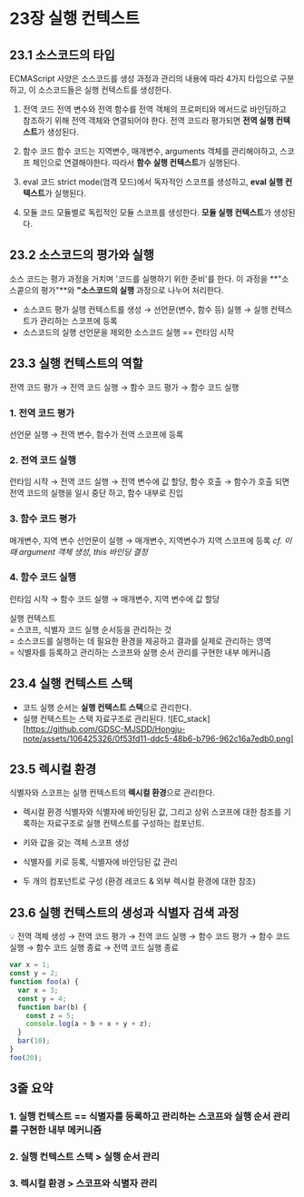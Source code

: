 # 23장 실행 컨텍스트

## 23.1 소스코드의 타입

ECMAScript 사양은 소스코드를 생성 과정과 관리의 내용에 따라 4가지 타입으로 구분하고, 이 소스코드들은 실행 컨텍스트를 생성한다.

1. 전역 코드
   전역 변수와 전역 함수를 전역 객체의 프로퍼티와 메서드로 바인딩하고 참조하기 위해 전역 객체와 연결되어야 한다. 전역 코드라 평가되면 **전역 실행 컨텍스트**가 생성된다.

2. 함수 코드
   함수 코드는 지역변수, 매개변수, arguments 객체를 관리해야하고, 스코프 체인으로 연결해야한다. 따라서 **함수 실행 컨텍스트**가 실행된다.

3. eval 코드
   strict mode(엄격 모드)에서 독자적인 스코프를 생성하고, **eval 실행 컨텍스트**가 실행된다.

4. 모듈 코드
   모듈별로 독립적인 모듈 스코프를 생성한다. **모듈 실행 컨텍스트**가 생성된다.
   <br/>

## 23.2 소스코드의 평가와 실행

소스 코드는 평가 과정을 거치며 '코드를 실행하기 위한 준비'를 한다.
이 과정을 **"소스콛으의 평가"**와 **"소스코드의 실행** 과정으로 나누어 처리한다.
<br/>

- 소스코드 평가
  실행 컨텍스트를 생성 → 선언문(변수, 함수 등) 실행 → 실행 컨텍스트가 관리하는 스코프에 등록
- 소스코드의 실행
  선언문을 제외한 소스코드 실행 == 런타임 시작

## 23.3 실행 컨텍스트의 역할

전역 코드 평가 → 전역 코드 실행 → 함수 코드 평가 → 함수 코드 실행

### 1. 전역 코드 평가

선언문 실행 → 전역 변수, 함수가 전역 스코프에 등록

### 2. 전역 코드 실행

런타임 시작 → 전역 코드 실행 → 전역 변수에 값 할당, 함수 호출 → 함수가 호출 되면 전역 코드의 실행을 일시 중단 하고, 함수 내부로 진입

### 3. 함수 코드 평가

매개변수, 지역 변수 선언문이 실행 → 매개변수, 지역변수가 지역 스코프에 등록
_cf. 이때 argument 객체 생성, this 바인딩 결정_

### 4. 함수 코드 실행

런타임 시작 → 함수 코드 실행 → 매개변수, 지역 변수에 값 할당<br/>

실행 컨텍스트<br/>
= 스코프, 식별자 코드 실행 순서등을 관리하는 것 <br/>
= 소스코드를 실행하는 데 필요한 환경을 제공하고 결과를 실제로 관리하는 영역<br/>
= 식별자를 등록하고 관리하는 스코프와 실행 순서 관리를 구현한 내부 메커니즘<br/>

## 23.4 실행 컨텍스트 스택

- 코드 실행 순서는 **실행 컨텍스트 스택**으로 관리한다.
- 실행 컨텍스트는 스택 자료구조로 관리된다.
   ![EC_stack][https://github.com/GDSC-MJSDD/Hongju-note/assets/106425326/0f53fd11-ddc5-48b6-b796-962c16a7edb0.png]

## 23.5 렉시컬 환경

식별자와 스코프는 실행 컨텍스트의 **렉시컬 환경**으로 관리한다.

- 렉시컬 환경
  식별자와 식별자에 바인딩된 값, 그리고 상위 스코프에 대한 참조를 기록하는 자료구조로 실행 컨텍스트를 구성하는 컴포넌트.
  <br/>

- 키와 값을 갖는 객체 스코프 생성
- 식별자를 키로 등록, 식별자에 바인딩된 값 관리
- 두 개의 컴포넌트로 구성 (환경 레코드 & 외부 렉시컬 환경에 대한 참조)

## 23.6 실행 컨텍스트의 생성과 식별자 검색 과정

💡 전역 객체 생성 → 전역 코드 평가 → 전역 코드 실행 → 함수 코드 평가 → 함수 코드 실행 → 함수 코드 실행 종료 → 전역 코드 실행 종료
<br/>

```javascript
var x = 1;
const y = 2;
function foo(a) {
  var x = 3;
  const y = 4;
  function bar(b) {
    const z = 5;
    console.log(a + b + x + y + z);
  }
  bar(10);
}
foo(20);
```

## 3줄 요약

### 1. 실행 컨텍스트 == 식별자를 등록하고 관리하는 스코프와 실행 순서 관리를 구현한 내부 메커니즘

### 2. 실행 컨텍스트 스택 > 실행 순서 관리

### 3. 렉시컬 환경 > 스코프와 식별자 관리
